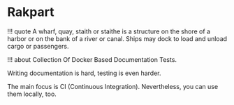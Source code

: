 # Rakpart

!!! quote
    A wharf, quay, staith or staithe is a structure on the shore of a harbor or on the bank of a river or canal.
    Ships may dock to load and unload cargo or passengers.

!!! about
    Collection Of Docker Based Documentation Tests.

Writing documentation is hard, testing is even harder.

The main focus is CI (Continuous Integration).
Nevertheless, you can use them locally, too.
